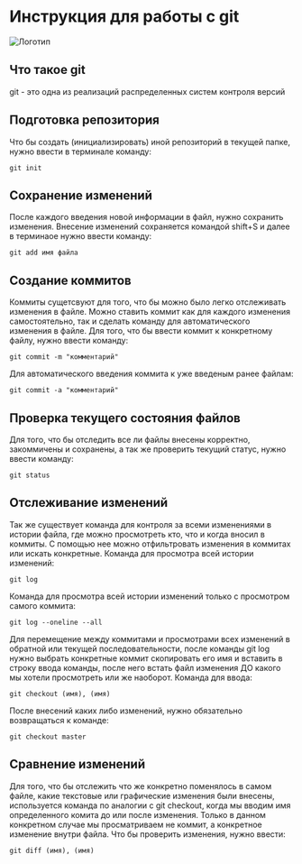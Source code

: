 # **Инструкция для работы с git**

![Логотип](git.jpeg)

## Что такое git

git  - это одна из реализаций распределенных систем контроля версий

## Подготовка репозитория

Что бы создать (инициализировать) иной репозиторий в текущей папке, нужно ввести в терминале команду:

    git init

## Сохранение изменений

После каждого введения новой информации в файл, нужно сохранить изменения. Внесение изменений сохраняется командой shift+S и далее в терминаое нужно ввести команду:

    git add имя файла

## Создание коммитов

Коммиты сущетсвуют для того, что бы можно было легко отслеживать изменения в файле. Можно ставить коммит как для каждого изменения самостоятельно, так и сделать команду для автоматического изменения в файле. Для того, что бы ввести коммит к конкретному файлу, нужно ввести команду:

    git commit -m "комментарий"

Для автоматического введения коммита к уже введеным ранее файлам:

    git commit -a "комментарий"

## Проверка текущего состояния файлов

Для того, что бы отследить все ли файлы внесены корректно, закоммичены и сохранены, а так же проверить текущий статус, нужно ввести команду:

    git status

## Отслеживание изменений

Так же существует команда для контроля за всеми изменениями в истории файла, где можно просмотреть кто, что и когда вносил в коммиты. С помощью нее можно отфильтровать изменения в коммитах или искать конкретные. Команда для просмотра всей истории изменений:

    git log 

Команда для просмотра всей истории изменений только с просмотром самого коммита:

    git log --oneline --all

Для перемещение между коммитами и просмотрами всех изменений в обратной или текущей последовательности, после команды git log нужно выбрать конкретные коммит скопировать его имя и вставить в строку ввода команды, после него встать файл изменения ДО какого мы хотели просмотреть или же наоборот. Команда для ввода:

    git checkout (имя), (имя)

После внесений каких либо изменений, нужно обязательно возвращаться к команде:

    git checkout master

   ## Сравнение изменений

   Для того, что бы отслежить что же конкретно поменялось в самом файле, какие текстовые или графические изменения были внесены, используется команда по аналогии с git checkout, когда мы вводим имя определенного комита до или после изменения. Только в данном конкретном случае мы просматриваем не коммит, а конкретное изменение внутри файла. Что бы проверить изменения, нужно ввести:

    git diff (имя), (имя) 
